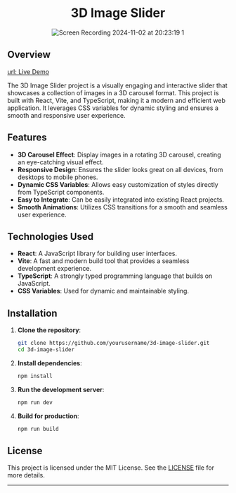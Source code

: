 <div align="center">
  <h1>3D Image Slider</h1>
  <img src="https://github.com/user-attachments/assets/fee7abc9-9ab1-4ddc-b364-447932b59346" alt="Screen Recording 2024-11-02 at 20:23:19 1" />
</div>


## Overview

[url: Live Demo](https://3-d-slider-mauve.vercel.app/)

The 3D Image Slider project is a visually engaging and interactive slider that showcases a collection of images in a 3D carousel format. This project is built with React, Vite, and TypeScript, making it a modern and efficient web application. It leverages CSS variables for dynamic styling and ensures a smooth and responsive user experience.

## Features

- **3D Carousel Effect**: Display images in a rotating 3D carousel, creating an eye-catching visual effect.
- **Responsive Design**: Ensures the slider looks great on all devices, from desktops to mobile phones.
- **Dynamic CSS Variables**: Allows easy customization of styles directly from TypeScript components.
- **Easy to Integrate**: Can be easily integrated into existing React projects.
- **Smooth Animations**: Utilizes CSS transitions for a smooth and seamless user experience.

## Technologies Used

- **React**: A JavaScript library for building user interfaces.
- **Vite**: A fast and modern build tool that provides a seamless development experience.
- **TypeScript**: A strongly typed programming language that builds on JavaScript.
- **CSS Variables**: Used for dynamic and maintainable styling.

## Installation

1. **Clone the repository**:
   ```bash
   git clone https://github.com/yourusername/3d-image-slider.git
   cd 3d-image-slider
   ```

2. **Install dependencies**:
   ```bash
   npm install
   ```

3. **Run the development server**:
   ```bash
   npm run dev
   ```

4. **Build for production**:
   ```bash
   npm run build
   ```



## License

This project is licensed under the MIT License. See the [LICENSE](LICENSE) file for more details.

---

